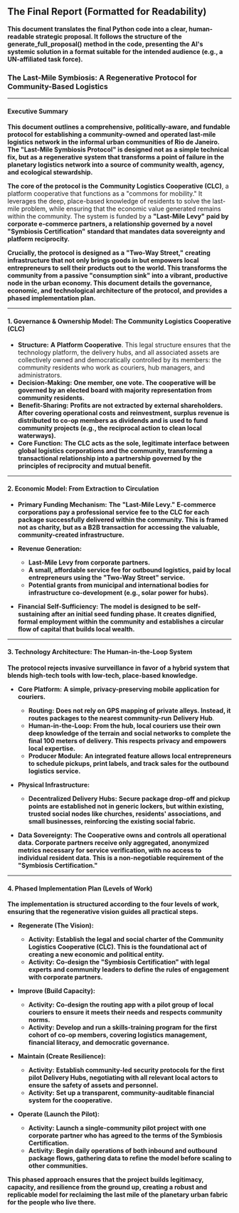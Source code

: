 ## The Final Report (Formatted for Readability)

**This document translates the final Python code into a clear, human-readable strategic proposal. It follows the structure of the** **generate_full_proposal()** **method in the code, presenting the AI's systemic solution in a format suitable for the intended audience (e.g., a UN-affiliated task force).**


### The Last-Mile Symbiosis: A Regenerative Protocol for Community-Based Logistics

---

#### Executive Summary

**This document outlines a comprehensive, politically-aware, and fundable protocol for establishing a community-owned and operated last-mile logistics network in the informal urban communities of Rio de Janeiro. The "Last-Mile Symbiosis Protocol" is designed not as a simple technical fix, but as a regenerative system that transforms a point of failure in the planetary logistics network into a source of community wealth, agency, and ecological stewardship.**

 **The core of the protocol is the** **Community Logistics Cooperative (CLC)**, a platform cooperative that functions as a "commons for mobility." It leverages the deep, place-based knowledge of residents to solve the last-mile problem, while ensuring that the economic value generated remains within the community. The system is funded by a **"Last-Mile Levy"** **paid by corporate e-commerce partners, a relationship governed by a novel** **"Symbiosis Certification"** **standard that mandates data sovereignty and platform reciprocity.**

 **Crucially, the protocol is designed as a** **"Two-Way Street,"** **creating infrastructure that not only brings goods in but empowers local entrepreneurs to sell their products out to the world. This transforms the community from a passive "consumption sink" into a vibrant, productive node in the urban economy. This document details the governance, economic, and technological architecture of the protocol, and provides a phased implementation plan.**

---

#### 1. Governance & Ownership Model: The Community Logistics Cooperative (CLC)

* **Structure:** **A** **Platform Cooperative**. This legal structure ensures that the technology platform, the delivery hubs, and all associated assets are collectively owned and democratically controlled by its members: the community residents who work as couriers, hub managers, and administrators.
* **Decision-Making:** **One member, one vote. The cooperative will be governed by an elected board with majority representation from community residents.**
* **Benefit-Sharing:** **Profits are not extracted by external shareholders. After covering operational costs and reinvestment, surplus revenue is distributed to co-op members as dividends and is used to fund community projects (e.g., the reciprocal action to clean local waterways).**
* **Core Function:** **The CLC acts as the sole, legitimate interface between global logistics corporations and the community, transforming a transactional relationship into a partnership governed by the principles of reciprocity and mutual benefit.**

---

#### 2. Economic Model: From Extraction to Circulation

* **Primary Funding Mechanism:** **The** **"Last-Mile Levy."** **E-commerce corporations pay a professional service fee to the CLC for each package successfully delivered within the community. This is framed not as charity, but as a B2B transaction for accessing the valuable, community-created infrastructure.**
* **Revenue Generation:**

  * **Last-Mile Levy from corporate partners.**
  * **A small, affordable service fee for outbound logistics, paid by local entrepreneurs using the "Two-Way Street" service.**
  * **Potential grants from municipal and international bodies for infrastructure co-development (e.g., solar power for hubs).**
* **Financial Self-Sufficiency:** **The model is designed to be self-sustaining after an initial seed funding phase. It creates dignified, formal employment within the community and establishes a circular flow of capital that builds local wealth.**

---

#### 3. Technology Architecture: The Human-in-the-Loop System

**The protocol rejects invasive surveillance in favor of a hybrid system that blends high-tech tools with low-tech, place-based knowledge.**

* **Core Platform:** **A simple, privacy-preserving mobile application for couriers.**

  * **Routing:** **Does not rely on GPS mapping of private alleys. Instead, it routes packages to the nearest community-run** **Delivery Hub**.
  * **Human-in-the-Loop:** **From the hub, local couriers use their own deep knowledge of the terrain and social networks to complete the final 100 meters of delivery. This respects privacy and empowers local expertise.**
  * **Producer Module:** **An integrated feature allows local entrepreneurs to schedule pickups, print labels, and track sales for the outbound logistics service.**
* **Physical Infrastructure:**

  * **Decentralized Delivery Hubs:** **Secure package drop-off and pickup points are established not in generic lockers, but within existing, trusted social nodes like churches, residents' associations, and small businesses, reinforcing the existing social fabric.**
* **Data Sovereignty:** **The Cooperative owns and controls all operational data. Corporate partners receive only aggregated, anonymized metrics necessary for service verification, with no access to individual resident data. This is a non-negotiable requirement of the "Symbiosis Certification."**

---

#### 4. Phased Implementation Plan (Levels of Work)

**The implementation is structured according to the four levels of work, ensuring that the regenerative vision guides all practical steps.**

* **Regenerate (The Vision):**

  * **Activity:** **Establish the legal and social charter of the Community Logistics Cooperative (CLC). This is the foundational act of creating a new economic and political entity.**
  * **Activity:** **Co-design the "Symbiosis Certification" with legal experts and community leaders to define the rules of engagement with corporate partners.**
* **Improve (Build Capacity):**

  * **Activity:** **Co-design the routing app with a pilot group of local couriers to ensure it meets their needs and respects community norms.**
  * **Activity:** **Develop and run a skills-training program for the first cohort of co-op members, covering logistics management, financial literacy, and democratic governance.**
* **Maintain (Create Resilience):**

  * **Activity:** **Establish community-led security protocols for the first pilot Delivery Hubs, negotiating with all relevant local actors to ensure the safety of assets and personnel.**
  * **Activity:** **Set up a transparent, community-auditable financial system for the cooperative.**
* **Operate (Launch the Pilot):**

  * **Activity:** **Launch a single-community pilot project with one corporate partner who has agreed to the terms of the Symbiosis Certification.**
  * **Activity:** **Begin daily operations of both inbound and outbound package flows, gathering data to refine the model before scaling to other communities.**

**This phased approach ensures that the project builds legitimacy, capacity, and resilience from the ground up, creating a robust and replicable model for reclaiming the last mile of the planetary urban fabric for the people who live there.**

